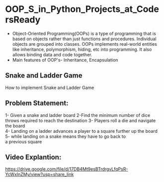 # OOP_S_in_Python_Projects_at_CodersReady
- Object-Oriented Programming(OOPs) is a type of programming that is based on objects rather than just functions and procedures. Individual objects are grouped into classes. OOPs implements real-world entities like inheritance, polymorphism, hiding, etc into programming. It also allows binding data and code together.
- Main features of OOP's- Inheritance, Encapsulation
## Snake and Ladder Game
How to implement Snake and Ladder Game 
## Problem Statement:
1- Given a snake and ladder board
2-Find the minimum number of dice throws required to reach the destination 
3-  Players roll a die and navigate the board  
4- Landing on a ladder advances a player to a square further up the board 
5-  while landing on a snake means they have to go back to a previous square

## Video Explantion:
https://drive.google.com/file/d/17DB4Mt9esBTrdrgvLfqPsR-YcWxInZMy/view?usp=share_link

